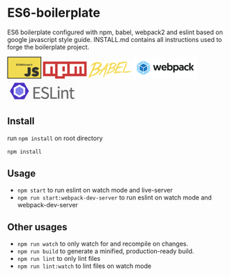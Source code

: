 # ES6-boilerplate

ES6 boilerplate configured with npm, babel, webpack2 and eslint based on google javascript style guide. INSTALL.md contains all instructions used to forge the boilerplate project.

<img src= "img/ecmascript6.jpg" height=50>
<img src= "img/npm.svg" width=100>
<img src= "img/babel.svg" width=100>
<img src= "img/webpack.png" height=50>
<img src="img/eslint.png" height=50>

## Install

run `npm install` on root directory

```bash
npm install
```

## Usage

* `npm start` to run eslint on watch mode and live-server
* `npm run start:webpack-dev-server` to run eslint on watch mode and webpack-dev-server

## Other usages

* `npm run watch` to only watch for and recompile on changes.
* `npm run build` to generate a minified, production-ready build.
* `npm run lint` to only lint files
* `npm run lint:watch` to lint files on watch mode